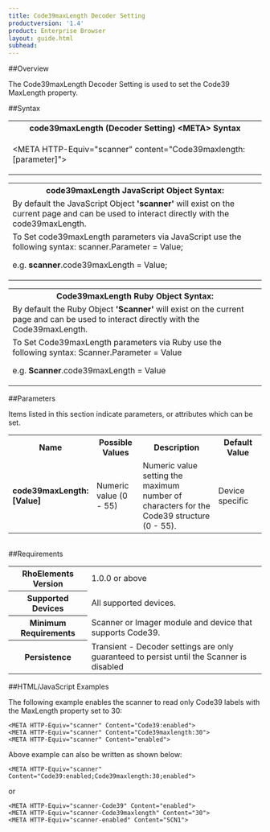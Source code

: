 ```yaml
---
title: Code39maxLength Decoder Setting
productversion: '1.4'
product: Enterprise Browser
layout: guide.html
subhead: 
---
```

##Overview

The Code39maxLength Decoder Setting is used to set the Code39 MaxLength property.

##Syntax

<table class="re-table"><tr><th class="tableHeading">code39maxLength (Decoder Setting) &lt;META&gt; Syntax
</th></tr><tr><td class="clsSyntaxCells clsOddRow"><p>&lt;META HTTP-Equiv="scanner" content="Code39maxlength:[parameter]"&gt;</p></td></tr></table>
<table class="re-table"><tr><th class="tableHeading">code39maxLength JavaScript Object Syntax:</th></tr><tr><td class="clsSyntaxCells clsOddRow">
By default the JavaScript Object <b>'scanner'</b> will exist on the current page and can be used to interact directly with the code39maxLength.
</td></tr><tr><td class="clsSyntaxCells clsEvenRow">
To Set code39maxLength parameters via JavaScript use the following syntax: scanner.Parameter = Value;
<P />e.g. <b>scanner</b>.code39maxLength = Value;
</td></tr></table>
<table class="re-table"><tr><th class="tableHeading">Code39maxLength Ruby Object Syntax:</th></tr><tr><td class="clsSyntaxCells clsOddRow">
By default the Ruby Object <b>'Scanner'</b> will exist on the current page and can be used to interact directly with the Code39maxLength.
</td></tr><tr><td class="clsSyntaxCells clsEvenRow">
To Set Code39maxLength parameters via Ruby use the following syntax: Scanner.Parameter = Value
<P />e.g. <b>Scanner</b>.code39maxLength = Value
</td></tr></table>



##Parameters


Items listed in this section indicate parameters, or attributes which can be set.
<table class="re-table"><col width="20%" /><col width="20%" /><col width="38%" /><col width="22%" /><tr><th class="tableHeading">Name</th><th class="tableHeading">Possible Values</th><th class="tableHeading">Description</th><th class="tableHeading">Default Value</th></tr><tr><td class="clsSyntaxCells clsOddRow"><b>code39maxLength:[Value]
</b></td><td class="clsSyntaxCells clsOddRow">Numeric value (0 - 55)</td><td class="clsSyntaxCells clsOddRow">Numeric value setting the maximum number of characters for the Code39 structure (0 - 55).</td><td class="clsSyntaxCells clsOddRow">Device specific</td></tr></table>
<table class="re-table"><col width="78%" /><col width="8%" /><col width="1%" /><col width="5%" /><col width="1%" /><col width="5%" /><col width="2%" /></table>





##Requirements

<table class="re-table"><tr><th class="tableHeading">RhoElements Version</th><td class="clsSyntaxCell clsEvenRow">1.0.0 or above
</td></tr><tr><th class="tableHeading">Supported Devices</th><td class="clsSyntaxCell clsOddRow">All supported devices.</td></tr><tr><th class="tableHeading">Minimum Requirements</th><td class="clsSyntaxCell clsOddRow">Scanner or Imager module and device that supports Code39.</td></tr><tr><th class="tableHeading">Persistence</th><td class="clsSyntaxCell clsEvenRow">Transient - Decoder settings are only guaranteed to persist until the Scanner is disabled</td></tr></table>


##HTML/JavaScript Examples

The following example enables the scanner to read only Code39 labels with the MaxLength property set to 30:

	<META HTTP-Equiv="scanner" Content="Code39:enabled">
	<META HTTP-Equiv="scanner" Content="Code39maxlength:30">
	<META HTTP-Equiv="scanner" Content="enabled">
	
Above example can also be written as shown below:

	<META HTTP-Equiv="scanner" Content="Code39:enabled;Code39maxlength:30;enabled">
	
or

	<META HTTP-Equiv="scanner-Code39" Content="enabled">
	<META HTTP-Equiv="scanner-Code39maxlength" Content="30">
	<META HTTP-Equiv="scanner-enabled" Content="SCN1">
	




